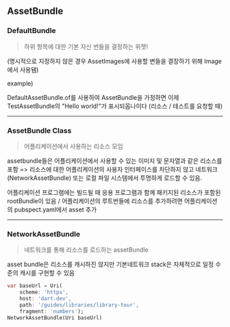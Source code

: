 ## AssetBundle 



### DefaultBundle

> 하위 항목에 대한 기본 자신 번들을 결정하는 위젯!

(명시적으로 지정하지 않은 경우 AssetImages에 사용할 변들을 결장하기 위해 Image에서 사용됌)

example)

DefaultAssetBundle.of를 사용하여 AssetBundle을 가정하면
이제 TestAssetBundle의 "Hello world!"가 표시되옵나이다 (리소스 / 테스트를 요청할 때)


---

### AssetBundle Class

> 어플리케이션에서 사용하는 리소스 모임

assetbundle들은 어플리케이션에서 사용할 수 있는 이미지 및 문자열과 같은 리소스를 포함 => 리소스에 대한 어플리케이션의 사용자 인터페이스를 차단하지 않고 네트워크(NetworkAssetBundle) 또는 로컬 파일 시스템에서 투명하게 로드할 수 있음.

어플리케이션 프로그램에는 빌드될 때 응용 프로그램과 함께 패키지된 리소스가 포함된 rootBundle이 있음 / 어플리케이션의 루트번들에 리소스를 추가하려면 어플리케이션의 pubspect.yaml에서 asset 추가

---

### NetworkAssetBundle

> 네트워크를 통해 리소스를 로드하는 assetBundle

asset bundle은 리소스를 캐시하진 않지만 기본네트워크 stack은 자체적으로 일정 수준의 캐시를 구현할 수 있음

```dart
var baseUrl = Uri(
    scheme: 'https',
    host: 'dart.dev',
    path: '/guides/libraries/library-tour',
    fragment: 'numbers');
NetworkAssetBundle(Uri baseUrl)
```

